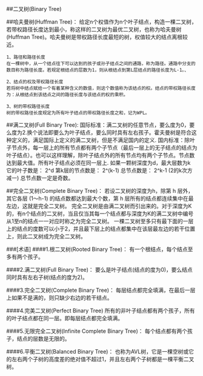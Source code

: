 ##二叉树(Binary Tree)

##哈夫曼树(Huffman Tree)：
    给定n个权值作为n个叶子结点，构造一棵二叉树，若带权路径长度达到最小，称这样的二叉树为最优二叉树，也称为哈夫曼树(Huffman Tree)。哈夫曼树是带权路径长度最短的树，权值较大的结点离根较近。

	1、路径和路径长度
	在一棵树中，从一个结点往下可以达到的孩子或孙子结点之间的通路，称为路径。通路中分支的数目称为路径长度。若规定根结点的层数为1，则从根结点到第L层结点的路径长度为L-1。、

	2、结点的权及带权路径长度
	若将树中结点赋给一个有着某种含义的数值，则这个数值称为该结点的权。结点的带权路径长度为：从根结点到该结点之间的路径长度与该结点的权的乘积。

	3、树的带权路径长度
	树的带权路径长度规定为所有叶子结点的带权路径长度之和，记为WPL。

##满二叉树(Full Binary Tree):
	国际标准：满二叉树的任意节点，要么度为0，要么度为2.换个说法即要么为叶子结点，要么同时具有左右孩子。霍夫曼树是符合这种定义的，满足国际上定义的满二叉树，但是不满足国内的定义.
	国内标准：除叶子节点外，每一层上的所有节点都有两个子节点（最后一层上的无子结点的结点为叶子结点）。也可以这样理解，除叶子结点外的所有节点均有两个子节点。节点数达到最大值。所有叶子结点必须在同一层上.
		如果一颗树深度为d，最大层数为k
		它的叶子数是： 2^d
		第k层的节点数是： 2^(k-1)
		总节点数是： 2^k-1 (2的k次方减一)
		总节点数一定是奇数。

##完全二叉树(Complete Binary Tree)：
	若设二叉树的深度为h，除第 h 层外，其它各层 (1～h-1) 的结点数都达到最大个数，第 h 层所有的结点都连续集中在最左边，这就是完全二叉树。
	完全二叉树是由满二叉树而引出来的。对于深度为K的，有n个结点的二叉树，当且仅当其每一个结点都与深度为K的满二叉树中编号从1至n的结点一一对应时称之为完全二叉树。
	一棵二叉树至多只有最下面的一层上的结点的度数可以小于2，并且最下层上的结点都集中在该层最左边的若干位置上，则此二叉树成为完全二叉树。


###[术语]
####1.根二叉树(Rooted Binary Tree)：
有一个根结点，每个结点至多有两个孩子。

####2.满二叉树(Full Binary Tree)：
要么是叶子结点(结点的度为0)，要么结点同时具有左右子树(结点的度为2)。

####3.完全二叉树(Complete Binary Tree)：
每层结点都完全填满，在最后一层上如果不是满的，则只缺少右边的若干结点。

####4.完美二叉树(Perfect Binary Tree)
所有的非叶子结点都有两个孩子，所有的叶子结点都在同一层。即每层结点都完全填满。

####5.无限完全二叉树(Infinite Complete Binary Tree)：
每个结点都有两个孩子，结点的层数是无限的。

####6.平衡二叉树(Balanced Binary Tree)：
也称为AVL树，它是一棵空树或它的左右两个子树的高度差的绝对值不超过1，并且左右两个子树都是一棵平衡二叉树。
